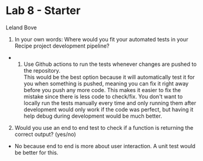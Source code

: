 # Lab 8 - Starter

Leland Bove

1) In your own words: Where would you fit your automated tests in your Recipe project development pipeline?

- 1. Use Github actions to run the tests whenever changes are pushed to the repository. <br> This would be the best option because it will automatically test it for you when something is pushed, meaning you can fix it right away before you push any more code. This makes it easier to fix the mistake since there is less code to check/fix. You don't want to locally run the tests manually every time and only running them after development would only work if the code was perfect, but having it help debug during development would be much better. 
 

2) Would you use an end to end test to check if a function is returning the correct output? (yes/no)
- No because end to end is more about user interaction. A unit test would be better for this. 


